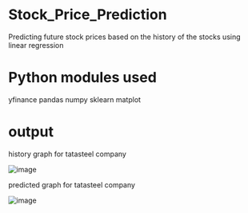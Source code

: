 # Stock_Price_Prediction
Predicting future stock prices based on the history of the stocks using linear regression
# Python modules used
yfinance
pandas
numpy
sklearn
matplot
# output
history graph for tatasteel company

![image](https://github.com/user-attachments/assets/df1d56ae-6e6f-4db2-ac03-35816b235155)

predicted graph for tatasteel company

![image](https://github.com/user-attachments/assets/9ab90f72-19b6-49d3-8e3b-7428aa89b6df)



